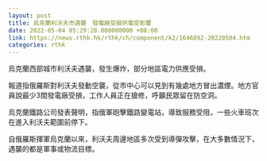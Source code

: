 ```yaml
---
layout: post
title: 烏克蘭利沃夫市遇襲　發電廠受損供電受影響
date: 2022-05-04 05:29:28.000000000 +08:00
link: https://news.rthk.hk/rthk/ch/component/k2/1646892-20220504.htm
categories: rthk
---
```


烏克蘭西部城市利沃夫遇襲，發生爆炸，部分地區電力供應受損。

報道指俄羅斯對利沃夫發動空襲，從市中心可以見到有幾處地方冒出濃煙。地方官員說最少3間發電廠受損，工作人員正在搶修，呼籲民眾留在防空洞。

烏克蘭鐵路公司發表聲明，指俄軍砲擊鐵路變電站，導致服務受阻，一些火車班次在進入利沃夫範圍前停下。

自俄羅斯揮軍烏克蘭以來，利沃夫周邊地區多次受到導彈攻擊，在大多數情況下，遇襲的都是軍事或物流目標。
